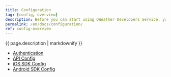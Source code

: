 ```yaml
---
title: Configuration
tag: [config, overview]
description: Before you can start using QWeather Developers Service, you need to do some basic configuration, such as build an API request or setup the SDK and etc.
permalink: /en/docs/configuration/
ref: config-overview
---
```


{{ page.description | markdownify }}

- [Authentication](/en/docs/configuration/authentication/)
- [API Config](/en/docs/configuration/api-config/)
- [iOS SDK Config](/en/docs/configuration/ios-sdk-config/)
- [Android SDK Config](/en/docs/configuration/android-sdk-config/)
